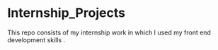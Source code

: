 # Internship_Projects
This repo consists of my internship work in which I used my front end development skills .
